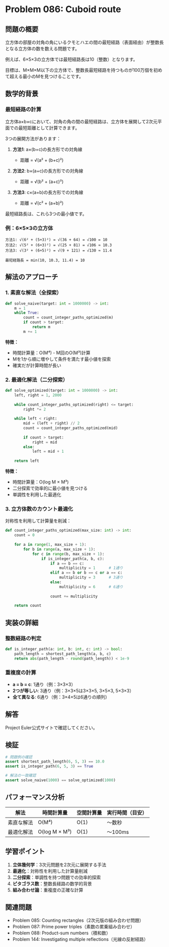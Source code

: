 # Problem 086: Cuboid route

## 問題の概要

立方体の部屋の対角の角にいるクモとハエの間の最短経路（表面経由）が整数長となる立方体の数を数える問題です。

例えば、6×5×3の立方体では最短経路長は10（整数）となります。

目標は、M×M×M以下の立方体で、整数長最短経路を持つものが100万個を初めて超える最小のMを見つけることです。

## 数学的背景

### 最短経路の計算

立方体a×b×cにおいて、対角の角の間の最短経路は、立方体を展開して2次元平面での最短距離として計算できます。

3つの展開方法があります：

1. **方法1**: a×(b+c)の長方形での対角線
   - 距離 = √(a² + (b+c)²)

2. **方法2**: b×(a+c)の長方形での対角線
   - 距離 = √(b² + (a+c)²)

3. **方法3**: c×(a+b)の長方形での対角線
   - 距離 = √(c² + (a+b)²)

最短経路長は、これら3つの最小値です。

### 例：6×5×3の立方体

```
方法1: √(6² + (5+3)²) = √(36 + 64) = √100 = 10
方法2: √(5² + (6+3)²) = √(25 + 81) = √106 ≈ 10.3
方法3: √(3² + (6+5)²) = √(9 + 121) = √130 ≈ 11.4

最短経路長 = min(10, 10.3, 11.4) = 10
```

## 解法のアプローチ

### 1. 素直な解法（全探索）

```python
def solve_naive(target: int = 1000000) -> int:
    m = 1
    while True:
        count = count_integer_paths_optimized(m)
        if count > target:
            return m
        m += 1
```

**特徴：**
- 時間計算量：O(M⁴) - M回のO(M³)計算
- Mを1から順に増やして条件を満たす最小値を探索
- 確実だが計算時間が長い

### 2. 最適化解法（二分探索）

```python
def solve_optimized(target: int = 1000000) -> int:
    left, right = 1, 2000
    
    while count_integer_paths_optimized(right) <= target:
        right *= 2
    
    while left < right:
        mid = (left + right) // 2
        count = count_integer_paths_optimized(mid)
        
        if count > target:
            right = mid
        else:
            left = mid + 1
    
    return left
```

**特徴：**
- 時間計算量：O(log M × M³)
- 二分探索で効率的に最小値を見つける
- 単調性を利用した最適化

### 3. 立方体数のカウント最適化

対称性を利用して計算量を削減：

```python
def count_integer_paths_optimized(max_size: int) -> int:
    count = 0
    
    for a in range(1, max_size + 1):
        for b in range(a, max_size + 1):
            for c in range(b, max_size + 1):
                if is_integer_path(a, b, c):
                    if a == b == c:
                        multiplicity = 1      # 1通り
                    elif a == b or b == c or a == c:
                        multiplicity = 3      # 3通り
                    else:
                        multiplicity = 6      # 6通り
                    
                    count += multiplicity
    
    return count
```

## 実装の詳細

### 整数経路の判定

```python
def is_integer_path(a: int, b: int, c: int) -> bool:
    path_length = shortest_path_length(a, b, c)
    return abs(path_length - round(path_length)) < 1e-9
```

### 重複度の計算

- **a = b = c**: 1通り（例：3×3×3）
- **2つが等しい**: 3通り（例：3×3×5は3×3×5, 3×5×3, 5×3×3）
- **全て異なる**: 6通り（例：3×4×5は6通りの順列）

## 解答

Project Euler公式サイトで確認してください。

## 検証

```python
# 問題例の確認
assert shortest_path_length(6, 5, 3) == 10.0
assert is_integer_path(6, 5, 3) == True

# 解法の一致確認
assert solve_naive(1000) == solve_optimized(1000)
```

## パフォーマンス分析

| 解法 | 時間計算量 | 空間計算量 | 実行時間（目安） |
|------|------------|------------|------------------|
| 素直な解法 | O(M⁴) | O(1) | 〜数秒 |
| 最適化解法 | O(log M × M³) | O(1) | 〜100ms |

## 学習ポイント

1. **立体幾何学**：3次元問題を2次元に展開する手法
2. **最適化**：対称性を利用した計算量削減
3. **二分探索**：単調性を持つ問題での効率的探索
4. **ピタゴラス数**：整数長経路の数学的背景
5. **組み合わせ論**：重複度の正確な計算

## 関連問題

- Problem 085: Counting rectangles（2次元版の組み合わせ問題）
- Problem 087: Prime power triples（素数の累乗組み合わせ）
- Problem 088: Product-sum numbers（積和数）
- Problem 144: Investigating multiple reflections（光線の反射経路）